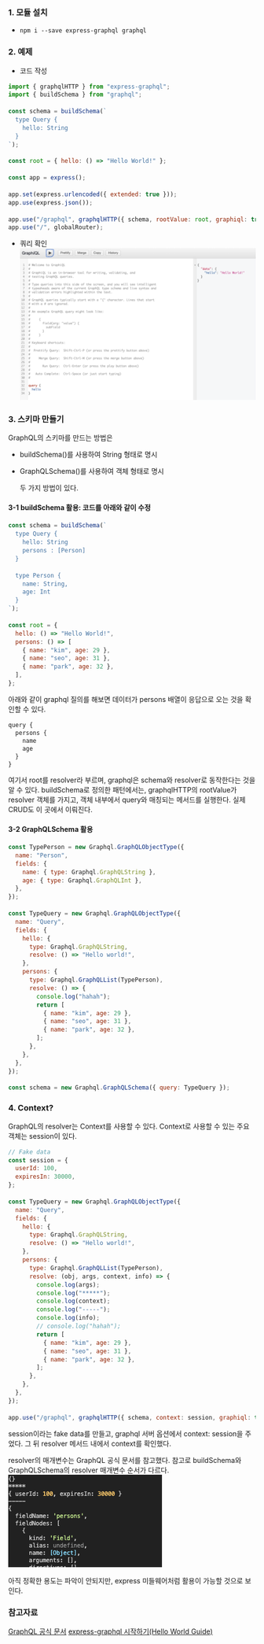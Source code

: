 ### 1. 모듈 설치

- `npm i --save express-graphql graphql`

### 2. 예제

- 코드 작성

```jsx
import { graphqlHTTP } from "express-graphql";
import { buildSchema } from "graphql";

const schema = buildSchema(`
  type Query {
    hello: String
  }
`);

const root = { hello: () => "Hello World!" };

const app = express();

app.set(express.urlencoded({ extended: true }));
app.use(express.json());

app.use("/graphql", graphqlHTTP({ schema, rootValue: root, graphiql: true }));
app.use("/", globalRouter);
```

- 쿼리 확인
  ![쿼리결과](./imgs/%EC%8A%A4%ED%81%AC%EB%A6%B0%EC%83%B7%202022-05-12%20%EC%98%A4%ED%9B%84%207.31.11.png)

### 3. 스키마 만들기

GraphQL의 스키마를 만드는 방법은

- buildSchema()를 사용하여 String 형태로 명시
- GraphQLSchema()를 사용하여 객체 형태로 명시

  두 가지 방법이 있다.

#### 3-1 buildSchema 활용: 코드를 아래와 같이 수정

```jsx
const schema = buildSchema(`
  type Query {
    hello: String
    persons : [Person]
  }
  
  type Person {
    name: String,
    age: Int
  }
`);

const root = {
  hello: () => "Hello World!",
  persons: () => [
    { name: "kim", age: 29 },
    { name: "seo", age: 31 },
    { name: "park", age: 32 },
  ],
};
```

아래와 같이 graphql 질의를 해보면 데이터가 persons 배열이 응답으로 오는 것을 확인할 수 있다.

```
query {
  persons {
    name
    age
  }
}
```

여기서 root를 resolver라 부르며, graphql은 schema와 resolver로 동작한다는 것을 알 수 있다. buildSchema로 정의한 패턴에서는, graphqlHTTP의 rootValue가 resolver 객체를 가지고, 객체 내부에서 query와 매칭되는 메서드를 실행한다. 실제 CRUD도 이 곳에서 이뤄진다.

#### 3-2 GraphQLSchema 활용

```jsx
const TypePerson = new Graphql.GraphQLObjectType({
  name: "Person",
  fields: {
    name: { type: Graphql.GraphQLString },
    age: { type: Graphql.GraphQLInt },
  },
});

const TypeQuery = new Graphql.GraphQLObjectType({
  name: "Query",
  fields: {
    hello: {
      type: Graphql.GraphQLString,
      resolve: () => "Hello world!",
    },
    persons: {
      type: Graphql.GraphQLList(TypePerson),
      resolve: () => {
        console.log("hahah");
        return [
          { name: "kim", age: 29 },
          { name: "seo", age: 31 },
          { name: "park", age: 32 },
        ];
      },
    },
  },
});

const schema = new Graphql.GraphQLSchema({ query: TypeQuery });
```

### 4. Context?

GraphQL의 resolver는 Context를 사용할 수 있다. Context로 사용할 수 있는 주요 객체는 session이 있다.

```jsx
// Fake data
const session = {
  userId: 100,
  expiresIn: 30000,
};

const TypeQuery = new Graphql.GraphQLObjectType({
  name: "Query",
  fields: {
    hello: {
      type: Graphql.GraphQLString,
      resolve: () => "Hello world!",
    },
    persons: {
      type: Graphql.GraphQLList(TypePerson),
      resolve: (obj, args, context, info) => {
        console.log(args);
        console.log("*****");
        console.log(context);
        console.log("-----");
        console.log(info);
        // console.log("hahah");
        return [
          { name: "kim", age: 29 },
          { name: "seo", age: 31 },
          { name: "park", age: 32 },
        ];
      },
    },
  },
});

app.use("/graphql", graphqlHTTP({ schema, context: session, graphiql: true }));
```

session이라는 fake data를 만들고, graphql 서버 옵션에서 context: session을 주었다. 그 뒤 resolver 메서드 내에서 context를 확인했다.

resolver의 매개변수는 GraphQL 공식 문서를 참고했다. 참고로 buildSchema와 GraphQLSchema의 resolver 매개변수 순서가 다르다.
![쿼리 결과](./imgs/%EC%8A%A4%ED%81%AC%EB%A6%B0%EC%83%B7%202022-05-13%20%EC%98%A4%EC%A0%84%2012.49.37.png)

아직 정확한 용도는 파악이 안되지만, express 미들웨어처럼 활용이 가능할 것으로 보인다.

### 참고자료

[GraphQL 공식 문서](https://graphql.org/learn/execution/#root-fields-resolvers)
[express-graphql 시작하기(Hello World Guide)](https://yuddomack.tistory.com/entry/expressgraphql-%EC%8B%9C%EC%9E%91%ED%95%98%EA%B8%B0Hello-World-Guide)
